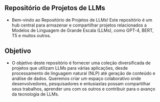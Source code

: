 ## Repositório de Projetos de LLMs
- Bem-vindo ao Repositório de Projetos de LLMs! Este repositório é um hub central para armazenar e compartilhar projetos relacionados a Modelos de Linguagem de Grande Escala (LLMs), como GPT-4, BERT, T5 e muitos outros.


## Objetivo
- O objetivo deste repositório é fornecer uma coleção diversificada de projetos que utilizam LLMs para várias aplicações, desde processamento de linguagem natural (NLP) até geração de conteúdo e análise de dados. Queremos criar um espaço colaborativo onde desenvolvedores, pesquisadores e entusiastas possam compartilhar seus trabalhos, aprender uns com os outros e contribuir para o avanço da tecnologia de LLMs.
